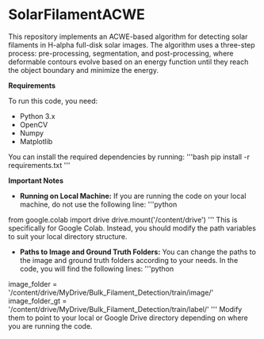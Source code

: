 # SolarFilamentACWE
This repository implements an ACWE-based algorithm for detecting solar filaments in H-alpha full-disk solar images. The algorithm uses a three-step process: pre-processing, segmentation, and post-processing, where deformable contours evolve based on an energy function until they reach the object boundary and minimize the energy.

**Requirements**

To run this code, you need:

* Python 3.x
* OpenCV
* Numpy
* Matplotlib

You can install the required dependencies by running:
'''bash
pip install -r requirements.txt
'''

**Important Notes**
* **Running on Local Machine:** If you are running the code on your local machine, do not use the following line:
'''python

from google.colab import drive
drive.mount('/content/drive')
'''
This is specifically for Google Colab. Instead, you should modify the path variables to suit your local directory structure.
* **Paths to Image and Ground Truth Folders:** You can change the paths to the image and ground truth folders according to your needs. In the code, you will find the following lines:
'''python

image_folder = '/content/drive/MyDrive/Bulk_Filament_Detection/train/image/'
image_folder_gt = '/content/drive/MyDrive/Bulk_Filament_Detection/train/label/'
'''
Modify them to point to your local or Google Drive directory depending on where you are running the code.
